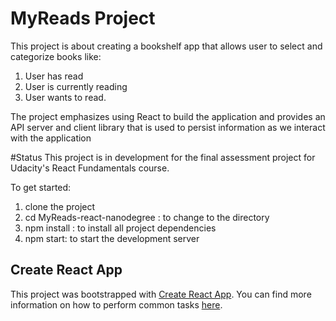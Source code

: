 # MyReads Project

This project is about creating a bookshelf app that allows user to select and categorize books like:
 1. User has read
 2. User is  currently reading
 3. User wants to read.

The project emphasizes using React to build the application and provides an API server and client library that is used to persist information as we interact with the application

#Status
This project is in development for the final assessment project for Udacity's React Fundamentals course.

To get started:
 1. clone the project
 2. cd MyReads-react-nanodegree  : to change to the directory
 3. npm install : to install all project dependencies
 4. npm start: to start the development server

## Create React App

This project was bootstrapped with [Create React App](https://github.com/facebookincubator/create-react-app). You can find more information on how to perform common tasks [here](https://github.com/facebookincubator/create-react-app/blob/master/packages/react-scripts/template/README.md).
